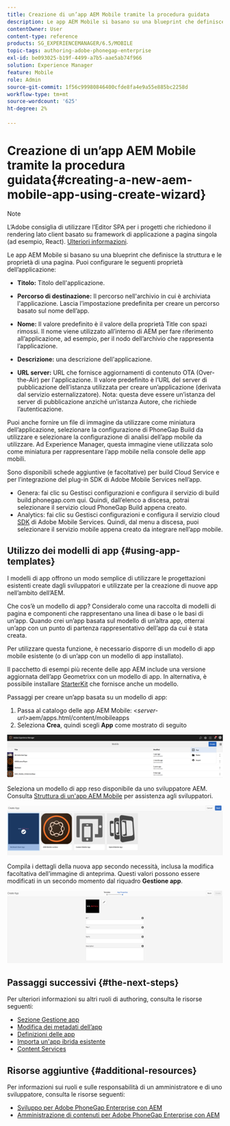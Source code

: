 ```yaml
---
title: Creazione di un’app AEM Mobile tramite la procedura guidata
description: Le app AEM Mobile si basano su una blueprint che definisce la struttura e le proprietà di una pagina. Segui questa pagina per scoprire come creare un’app basata su un modello di app.
contentOwner: User
content-type: reference
products: SG_EXPERIENCEMANAGER/6.5/MOBILE
topic-tags: authoring-adobe-phonegap-enterprise
exl-id: be093025-b19f-4499-a7b5-aae5ab74f966
solution: Experience Manager
feature: Mobile
role: Admin
source-git-commit: 1f56c99980846400cfde8fa4e9a55e885bc2258d
workflow-type: tm+mt
source-wordcount: '625'
ht-degree: 2%

---
```


# Creazione di un’app AEM Mobile tramite la procedura guidata{#creating-a-new-aem-mobile-app-using-create-wizard}

>[!NOTE]
>
>L’Adobe consiglia di utilizzare l’Editor SPA per i progetti che richiedono il rendering lato client basato su framework di applicazione a pagina singola (ad esempio, React). [Ulteriori informazioni](/help/sites-developing/spa-overview.md).

Le app AEM Mobile si basano su una blueprint che definisce la struttura e le proprietà di una pagina. Puoi configurare le seguenti proprietà dell’applicazione:

* **Titolo:** Titolo dell&#39;applicazione.
* **Percorso di destinazione:** Il percorso nell&#39;archivio in cui è archiviata l&#39;applicazione. Lascia l’impostazione predefinita per creare un percorso basato sul nome dell’app.

* **Nome:** Il valore predefinito è il valore della proprietà Title con spazi rimossi. Il nome viene utilizzato all’interno di AEM per fare riferimento all’applicazione, ad esempio, per il nodo dell’archivio che rappresenta l’applicazione.
* **Descrizione:** una descrizione dell&#39;applicazione.
* **URL server:** URL che fornisce aggiornamenti di contenuto OTA (Over-the-Air) per l&#39;applicazione. Il valore predefinito è l’URL del server di pubblicazione dell’istanza utilizzata per creare un’applicazione (derivata dal servizio esternalizzatore). Nota: questa deve essere un’istanza del server di pubblicazione anziché un’istanza Autore, che richiede l’autenticazione.

Puoi anche fornire un file di immagine da utilizzare come miniatura dell’applicazione, selezionare la configurazione di PhoneGap Build da utilizzare e selezionare la configurazione di analisi dell’app mobile da utilizzare. Ad Experience Manager, questa immagine viene utilizzata solo come miniatura per rappresentare l’app mobile nella console delle app mobili.

Sono disponibili schede aggiuntive (e facoltative) per build Cloud Service e per l’integrazione del plug-in SDK di Adobe Mobile Services nell’app.

* Genera: fai clic su Gestisci configurazioni e configura il servizio di build build.phonegap.com qui. Quindi, dall’elenco a discesa, potrai selezionare il servizio cloud PhoneGap Build appena creato.
* Analytics: fai clic su Gestisci configurazioni e configura il servizio cloud [SDK](https://experienceleague.adobe.com/docs/mobile-services/using/home.html) di Adobe Mobile Services. Quindi, dal menu a discesa, puoi selezionare il servizio mobile appena creato da integrare nell’app mobile.

## Utilizzo dei modelli di app {#using-app-templates}

I modelli di app offrono un modo semplice di utilizzare le progettazioni esistenti create dagli sviluppatori e utilizzate per la creazione di nuove app nell’ambito dell’AEM.

Che cos’è un modello di app? Consideralo come una raccolta di modelli di pagina e componenti che rappresentano una linea di base o le basi di un’app.
Quando crei un’app basata sul modello di un’altra app, otterrai un’app con un punto di partenza rappresentativo dell’app da cui è stata creata.

Per utilizzare questa funzione, è necessario disporre di un modello di app mobile esistente (o di un’app con un modello di app installato).

Il pacchetto di esempi più recente delle app AEM include una versione aggiornata dell’app Geometrixx con un modello di app. In alternativa, è possibile installare [StarterKit](https://github.com/Adobe-Marketing-Cloud-Apps/aem-phonegap-starter-kit) che fornisce anche un modello.

Passaggi per creare un’app basata su un modello di app:

1. Passa al catalogo delle app AEM Mobile: &lt;*server-url*>aem/apps.html/content/mobileapps
1. Seleziona **Crea**, quindi scegli **App** come mostrato di seguito

![chlimage_1-158](assets/chlimage_1-158.png)

Seleziona un modello di app reso disponibile da uno sviluppatore AEM. Consulta [Struttura di un&#39;app AEM Mobile](/help/mobile/phonegap-structure-an-app.md) per assistenza agli sviluppatori.

![chlimage_1-159](assets/chlimage_1-159.png)

Compila i dettagli della nuova app secondo necessità, inclusa la modifica facoltativa dell’immagine di anteprima. Questi valori possono essere modificati in un secondo momento dal riquadro **Gestione app**.

![chlimage_1-160](assets/chlimage_1-160.png)

## Passaggi successivi {#the-next-steps}

Per ulteriori informazioni su altri ruoli di authoring, consulta le risorse seguenti:

* [Sezione Gestione app](/help/mobile/phonegap-app-details-tile.md)
* [Modifica dei metadati dell’app](/help/mobile/phonegap-editmetadata.md)
* [Definizioni delle app](/help/mobile/phonegap-app-definitions.md)
* [Importa un&#39;app ibrida esistente](/help/mobile/phonegap-adding-content-to-imported-app.md)
* [Content Services](/help/mobile/develop-content-as-a-service.md)

## Risorse aggiuntive {#additional-resources}

Per informazioni sui ruoli e sulle responsabilità di un amministratore e di uno sviluppatore, consulta le risorse seguenti:

* [Sviluppo per Adobe PhoneGap Enterprise con AEM](/help/mobile/developing-in-phonegap.md)
* [Amministrazione di contenuti per Adobe PhoneGap Enterprise con AEM](/help/mobile/administer-phonegap.md)
